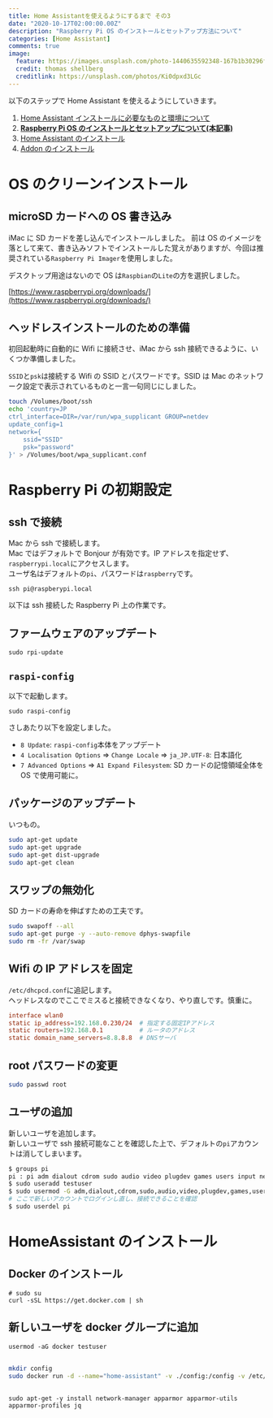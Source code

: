 ```yaml
---
title: Home Assistantを使えるようにするまで その3
date: "2020-10-17T02:00:00.00Z"
description: "Raspberry Pi OS のインストールとセットアップ方法について"
categories: [Home Assistant]
comments: true
image:
  feature: https://images.unsplash.com/photo-1440635592348-167b1b30296f?crop=entropy&dpr=2&fit=crop&fm=jpg&h=475&ixjsv=2.1.0&ixlib=rb-0.3.5&q=50&w=1250
  credit: thomas shellberg
  creditlink: https://unsplash.com/photos/Ki0dpxd3LGc
---
```


以下のステップで Home Assistant を使えるようにしていきます。

1. [Home Assistant インストールに必要なものと環境について](/homeassistant_1)
2. **[Raspberry Pi OS のインストールとセットアップについて(本記事)](/homeassistant_2)**
3. [Home Assistant のインストール](/homeassistant_3)
4. [Addon のインストール](/homeassistant_4)

# OS のクリーンインストール

## microSD カードへの OS 書き込み

iMac に SD カードを差し込んでインストールしました。
前は OS のイメージを落として来て、書き込みソフトでインストールした覚えがありますが、今回は推奨されている`Raspberry Pi Imager`を使用しました。

デスクトップ用途はないので OS は`Raspbian`の`Lite`の方を選択しました。

[https://www.raspberrypi.org/downloads/](https://www.raspberrypi.org/downloads/)

## ヘッドレスインストールのための準備

初回起動時に自動的に Wifi に接続させ、iMac から ssh 接続できるように、いくつか準備しました。

`SSID`と`psk`は接続する Wifi の SSID とパスワードです。SSID は Mac のネットワーク設定で表示されているものと一言一句同じにしました。

```bash
touch /Volumes/boot/ssh
echo 'country=JP
ctrl_interface=DIR=/var/run/wpa_supplicant GROUP=netdev
update_config=1
network={
    ssid="SSID"
    psk="password"
}' > /Volumes/boot/wpa_supplicant.conf
```

# Raspberry Pi の初期設定

## ssh で接続

Mac から ssh で接続します。  
Mac ではデフォルトで Bonjour が有効です。IP アドレスを指定せず、`raspberrypi.local`にアクセスします。  
ユーザ名はデフォルトの`pi`、パスワードは`raspberry`です。

```
ssh pi@raspberypi.local
```

以下は ssh 接続した Raspberry Pi 上の作業です。

## ファームウェアのアップデート

```
sudo rpi-update
```

## `raspi-config`

以下で起動します。

```
sudo raspi-config
```

さしあたり以下を設定しました。

- `8 Update`: `raspi-config`本体をアップデート
- `4 Localisation Options` => `Change Locale` => `ja_JP.UTF-8`: 日本語化
- `7 Advanced Options` => `A1 Expand Filesystem`: SD カードの記憶領域全体を OS で使用可能に。

## パッケージのアップデート

いつもの。

```bash
sudo apt-get update　
sudo apt-get upgrade
sudo apt-get dist-upgrade
sudo apt-get clean
```

## スワップの無効化

SD カードの寿命を伸ばすための工夫です。

```bash
sudo swapoff --all
sudo apt-get purge -y --auto-remove dphys-swapfile
sudo rm -fr /var/swap
```

## Wifi の IP アドレスを固定

`/etc/dhcpcd.conf`に追記します。  
ヘッドレスなのでここでミスると接続できなくなり、やり直しです。慎重に。

```bash:dhcpcd.conf
interface wlan0
static ip_address=192.168.0.230/24  # 指定する固定IPアドレス
static routers=192.168.0.1          # ルータのアドレス
static domain_name_servers=8.8.8.8  # DNSサーバ
```

## root パスワードの変更

```bash
sudo passwd root
```

## ユーザの追加

新しいユーザを追加します。  
新しいユーザで ssh 接続可能なことを確認した上で、デフォルトの`pi`アカウントは消してしまいます。

```bash
$ groups pi
pi : pi adm dialout cdrom sudo audio video plugdev games users input netdev spi i2c gpio
$ sudo useradd testuser
$ sudo usermod -G adm,dialout,cdrom,sudo,audio,video,plugdev,games,users,input,netdev,spi,i2c,gpio testuser # pi以外のグループを引継
# ここで新しいアカウントでログインし直し、接続できることを確認
$ sudo userdel pi
```

# HomeAssistant のインストール

## Docker のインストール

```
# sudo su
curl -sSL https://get.docker.com | sh
```

## 新しいユーザを docker グループに追加

```
usermod -aG docker testuser
```

##

```bash
mkdir config
sudo docker run -d --name="home-assistant" -v ./config:/config -v /etc/localtime:/etc/localtime:ro --net=host homeassistant/home-assistant:stable
```

##

```
sudo apt-get -y install network-manager apparmor apparmor-utils apparmor-profiles jq
```
